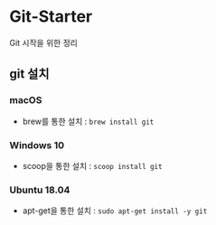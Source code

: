 # Git-Starter
Git 시작을 위한 정리

## git 설치
### macOS
* brew를 통한 설치 : `brew install git`
### Windows 10
* scoop을 통한 설치 : `scoop install git`

### Ubuntu 18.04
* apt-get을 통한 설치 : `sudo apt-get install -y git`

